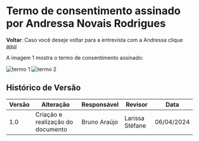 # Termo de consentimento assinado por Andressa Novais Rodrigues

**Voltar**: Caso você deseje voltar para a entrevista com a Andressa clique [aqui](PerfilUsuario/Tecnicos/Entrevistas/Gravacao/Andressa.md)

A imagem 1 mostra o termo de consentimento assinado:

![termo 1](https://github.com/Interacao-Humano-Computador/2024.1-SIGAA/assets/140026699/3ca41b84-f301-4b19-949f-c96750698262)
![termo 2](https://github.com/Interacao-Humano-Computador/2024.1-SIGAA/assets/140026699/35a25881-5487-4a79-8672-fdcafc93d3e5)

   
## Histórico de Versão

| Versão | Alteração                         | Responsável     | Revisor         | Data       |
| ------ | --------------------------------- | --------------- | --------------- | ---------- |
| 1.0    | Criação e realização do documento | Bruno Araújo | Larissa Stéfane | 06/04/2024 |

